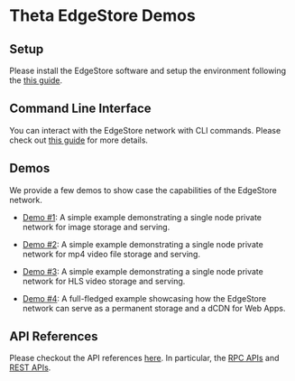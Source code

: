 # Theta EdgeStore Demos

## Setup

Please install the EdgeStore software and setup the environment following the [this guide](./docs/SETUP.md).

## Command Line Interface

You can interact with the EdgeStore network with CLI commands. Please check out [this guide](./docs/CLI.md) for more details.

## Demos

We provide a few demos to show case the capabilities of the EdgeStore network.

* [Demo #1](./image): A simple example demonstrating a single node private network for image storage and serving.

* [Demo #2](./mp4): A simple example demonstrating a single node private network for mp4 video file storage and serving.

* [Demo #3](./hls): A simple example demonstrating a single node private network for HLS video storage and serving.

* [Demo #4](./website): A full-fledged example showcasing how the EdgeStore network can serve as a permanent storage and a dCDN for Web Apps.

## API References

Please checkout the API references [here](./docs/API.md). In particular, the [RPC APIs](./docs/API.md#rpc-apis) and [REST APIs](./docs/API.md#rest-apis).
